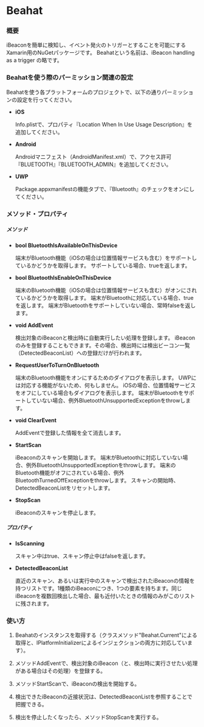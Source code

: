 # Beahat

### 概要

iBeaconを簡単に検知し、イベント発火のトリガーとすることを可能にするXamarin用のNuGetパッケージです。
Beahatという名前は、iBeacon handling as a trigger の略です。

### Beahatを使う際のパーミッション関連の設定

Beahatを使う各プラットフォームのプロジェクトで、以下の通りパーミッションの設定を行ってください。

* **iOS**

  Info.plistで、プロパティ『Location When In Use Usage Description』を追加してください。

* **Android**

  Androidマニフェスト（AndroidManifest.xml）で、アクセス許可『BLUETOOTH』『BLUETOOTH_ADMIN』を追加してください。

* **UWP**

  Package.appxmanifestの機能タブで、『Bluetooth』のチェックをオンにしてください。

### メソッド・プロパティ

##### メソッド

* **bool BluetoothIsAvailableOnThisDevice**

  端末がBluetooth機能（iOSの場合は位置情報サービスも含む）をサポートしているかどうかを取得します。
  サポートしている場合、trueを返します。

* **bool BluetoothIsEnableOnThisDevice**

  端末のBluetooth機能（iOSの場合は位置情報サービスも含む）がオンにされているかどうかを取得します。
  端末がBluetoothに対応している場合、trueを返します。
  端末がBluetoothをサポートしていない場合、常時falseを返します。

* **void AddEvent**

  検出対象のiBeaconと検出時に自動実行したい処理を登録します。
  iBeaconのみを登録することもできます。その場合、検出時には検出ビーコン一覧（DetectedBeaconList）への登録だけが行われます。

* **RequestUserToTurnOnBluetooth**

  端末のBluetooth機能をオンにするためのダイアログを表示します。
  UWPには対応する機能がないため、何もしません。
  iOSの場合、位置情報サービスをオフにしている場合もダイアログを表示します。
  端末がBluetoothをサポートしていない場合、例外BluetoothUnsupportedExceptionをthrowします。

* **void ClearEvent**

  AddEventで登録した情報を全て消去します。

* **StartScan**

  iBeaconのスキャンを開始します。
  端末がBluetoothに対応していない場合、例外BluetoothUnsupportedExceptionをthrowします。
  端末のBluetooth機能がオフにされている場合、例外BluetoothTurnedOffExceptionをthrowします。
  スキャンの開始時、DetectedBeaconListをリセットします。

* **StopScan**

  iBeaconのスキャンを停止します。

##### プロパティ

* **IsScanning**

  スキャン中はtrue、スキャン停止中はfalseを返します。

* **DetectedBeaconList**

  直近のスキャン、あるいは実行中のスキャンで検出されたiBeaconの情報を持つリストです。1種類のiBeaconにつき、1つの要素を持ちます。同じiBeaconを複数回検出した場合、最も近付いたときの情報のみがこのリストに残されます。


### 使い方

1. Beahatのインスタンスを取得する（クラスメソッド"Beahat.Current"による取得と、IPlatformInitializerによるインジェクションの両方に対応しています）。

2. メソッドAddEventで、検出対象のiBeacon（と、検出時に実行させたい処理がある場合はその処理）を登録する。

3. メソッドStartScanで、iBeaconの検出を開始する。

4. 検出できたiBeaconの近接状況は、DetectedBeaconListを参照することで把握できる。

5. 検出を停止したくなったら、メソッドStopScanを実行する。
